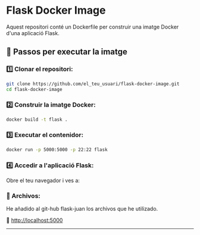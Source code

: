 # Flask Docker Image

Aquest repositori conté un Dockerfile per construir una imatge Docker d'una aplicació Flask.

## 🚀 Passos per executar la imatge

### 1️⃣ Clonar el repositori:
```sh
git clone https://github.com/el_teu_usuari/flask-docker-image.git
cd flask-docker-image
```

### 2️⃣ Construir la imatge Docker:
```sh
docker build -t flask .
```

### 3️⃣ Executar el contenidor:
```sh
docker run -p 5000:5000 -p 22:22 flask
```

### 4️⃣ Accedir a l'aplicació Flask:
Obre el teu navegador i ves a:

### 📌 Archivos:
He añadido al git-hub flask-juan los archivos que he utilizado.


🔗 [http://localhost:5000](http://localhost:5000)

---



